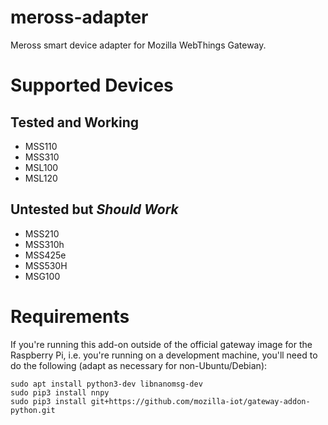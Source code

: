# meross-adapter

Meross smart device adapter for Mozilla WebThings Gateway.

# Supported Devices

## Tested and Working

* MSS110
* MSS310
* MSL100
* MSL120

## Untested but _Should Work_

* MSS210
* MSS310h
* MSS425e
* MSS530H
* MSG100

# Requirements

If you're running this add-on outside of the official gateway image for the Raspberry Pi, i.e. you're running on a development machine, you'll need to do the following (adapt as necessary for non-Ubuntu/Debian):

```
sudo apt install python3-dev libnanomsg-dev
sudo pip3 install nnpy
sudo pip3 install git+https://github.com/mozilla-iot/gateway-addon-python.git
```
